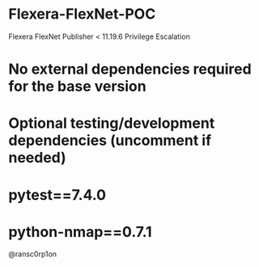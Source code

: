 # Flexera-FlexNet-POC
Flexera FlexNet Publisher &lt; 11.19.6 Privilege Escalation
# No external dependencies required for the base version
# Optional testing/development dependencies (uncomment if needed)
# pytest==7.4.0
# python-nmap==0.7.1
@ransc0rp1on
